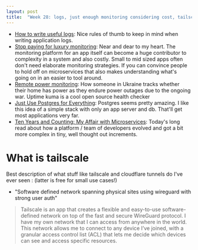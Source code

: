 ```yaml
---
layout: post
title:  "Week 28: logs, just enough monitoring considering cost, tailscale ukraine uptime kuma, postgres"
---
```


* [How to write useful logs](https://medium.com/@yuliya.dzemidovich/how-to-write-useful-logs-4b1e2bfb2433): Nice rules of thumb to keep in mind when writing application logs.
* [Stop paying for luxury monitoring](https://maya-krishnan.medium.com/stop-paying-for-luxury-monitoring-22fa09824b50): Near and dear to my heart. The monitoring platform for an app itself can become a huge contributor to complexity in a system and also costly. Small to mid sized apps often don't need elaborate monitoring strategies. If you can convince people to hold off on microservices that also makes understanding what's going on in an easier to tool around.
* [Remote power monitoring](https://monobit.dev/blog/remote-power-monitoring?ck_subscriber_id=185275687): How someone in Ukraine tracks whether their home has power as they endure power outages due to the ongoing war. Uptime kuma is a cool open source health checker
* [Just Use Postgres for Everything](https://www.amazingcto.com/postgres-for-everything/): Postgres seems pretty amazing. I like this idea of a simple stack with only an app server and db. That'll get most applications very far.
* [Ten Years and Counting: My Affair with Microservices](https://blog.allegro.tech/2024/04/ten-years-microservices.html): Today's long read about how a platform / team of developers evolved and got a bit more complex in tiny, well thought out increments.

# What is tailscale

Best description of what stuff like tailscale and cloudflare tunnels do I've ever seen : (latter is free for small use cases!)

* "Software defined network spanning physical sites using wireguard with strong user auth"

> Tailscale is an app that creates a flexible and easy-to-use software-defined network on top of the fast and secure WireGuard protocol. I have my own network that I can access from anywhere in the world. This network allows me to connect to any device I’ve joined, with a granular access control list (ACL) that lets me decide which devices can see and access specific resources.
